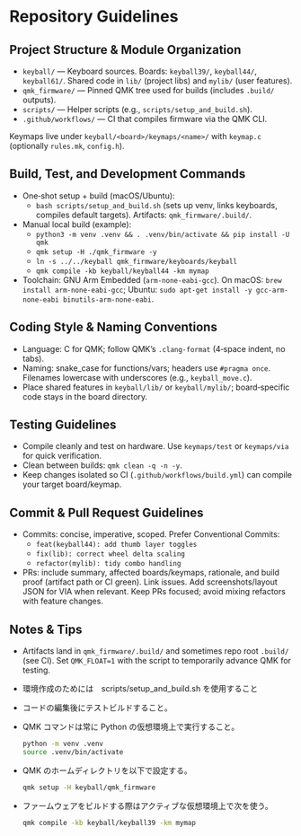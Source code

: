 # Repository Guidelines

## Project Structure & Module Organization
- `keyball/` — Keyboard sources. Boards: `keyball39/`, `keyball44/`, `keyball61/`. Shared code in `lib/` (project libs) and `mylib/` (user features).
- `qmk_firmware/` — Pinned QMK tree used for builds (includes `.build/` outputs).
- `scripts/` — Helper scripts (e.g., `scripts/setup_and_build.sh`).
- `.github/workflows/` — CI that compiles firmware via the QMK CLI.

Keymaps live under `keyball/<board>/keymaps/<name>/` with `keymap.c` (optionally `rules.mk`, `config.h`).

## Build, Test, and Development Commands
- One‑shot setup + build (macOS/Ubuntu):
  - `bash scripts/setup_and_build.sh` (sets up venv, links keyboards, compiles default targets). Artifacts: `qmk_firmware/.build/`.
- Manual local build (example):
  - `python3 -m venv .venv && . .venv/bin/activate && pip install -U qmk`
  - `qmk setup -H ./qmk_firmware -y`
  - `ln -s ../../keyball qmk_firmware/keyboards/keyball`
  - `qmk compile -kb keyball/keyball44 -km mymap`
- Toolchain: GNU Arm Embedded (`arm-none-eabi-gcc`). On macOS: `brew install arm-none-eabi-gcc`; Ubuntu: `sudo apt-get install -y gcc-arm-none-eabi binutils-arm-none-eabi`.

## Coding Style & Naming Conventions
- Language: C for QMK; follow QMK’s `.clang-format` (4‑space indent, no tabs).
- Naming: snake_case for functions/vars; headers use `#pragma once`. Filenames lowercase with underscores (e.g., `keyball_move.c`).
- Place shared features in `keyball/lib/` or `keyball/mylib/`; board‑specific code stays in the board directory.

## Testing Guidelines
- Compile cleanly and test on hardware. Use `keymaps/test` or `keymaps/via` for quick verification.
- Clean between builds: `qmk clean -q -n -y`.
- Keep changes isolated so CI (`.github/workflows/build.yml`) can compile your target board/keymap.

## Commit & Pull Request Guidelines
- Commits: concise, imperative, scoped. Prefer Conventional Commits:
  - `feat(keyball44): add thumb layer toggles`
  - `fix(lib): correct wheel delta scaling`
  - `refactor(mylib): tidy combo handling`
- PRs: include summary, affected boards/keymaps, rationale, and build proof (artifact path or CI green). Link issues. Add screenshots/layout JSON for VIA when relevant. Keep PRs focused; avoid mixing refactors with feature changes.

## Notes & Tips
- Artifacts land in `qmk_firmware/.build/` and sometimes repo root `.build/` (see CI). Set `QMK_FLOAT=1` with the script to temporarily advance QMK for testing.

- 環境作成のためには　scripts/setup_and_build.sh を使用すること

- コードの編集後にテストビルドすること。

- QMK コマンドは常に Python の仮想環境上で実行すること。

  ```bash
  python -m venv .venv
  source .venv/bin/activate
  ```

- QMK のホームディレクトリを以下で設定する。

  ```bash
  qmk setup -H keyball/qmk_firmware
  ```

- ファームウェアをビルドする際はアクティブな仮想環境上で次を使う。

  ```bash
  qmk compile -kb keyball/keyball39 -km mymap
  ```
